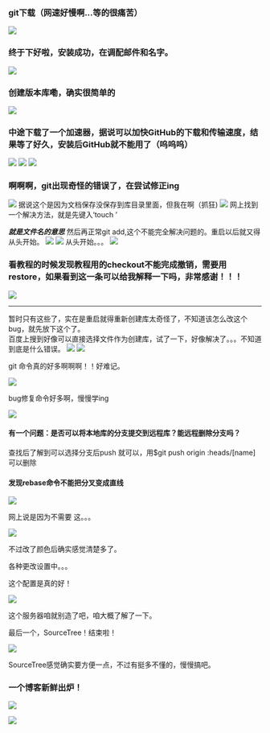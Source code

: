 ### git下载（网速好慢啊...等的很痛苦）
![](https://s3.bmp.ovh/imgs/2022/09/08/923a3013f14e38b2.png)
### 终于下好啦，安装成功，在调配邮件和名字。
![](https://s3.bmp.ovh/imgs/2022/09/08/73ec9af95fa4167c.png)
### 创建版本库嘞，确实很简单的
![](https://s3.bmp.ovh/imgs/2022/09/08/a6155101facd763f.png)

### 中途下载了一个加速器，据说可以加快GitHub的下载和传输速度，结果等了好久，安装后GitHub就不能用了（呜呜呜）
![](https://s3.bmp.ovh/imgs/2022/09/09/49e81f8b89cd80e7.png)
![](https://s3.bmp.ovh/imgs/2022/09/08/3a3163b1269f49ef.png)
![](https://s3.bmp.ovh/imgs/2022/09/08/2c15ba51cde23bd8.png)

### 啊啊啊，git出现奇怪的错误了，在尝试修正ing
![](https://s3.bmp.ovh/imgs/2022/09/08/f86a4ee7931f081a.png)
据说这个是因为文档保存没保存到库目录里面，但我在啊（抓狂)
![](https://s3.bmp.ovh/imgs/2022/09/08/86eec9e06f16d012.png)
网上找到一个解决方法，就是先键入‘touch <file>’

***<file>就是文件名的意思***
然后再正常git add,这个不能完全解决问题的。重启以后就又得从头开始。
![](https://s3.bmp.ovh/imgs/2022/09/08/5e361832fbcb9368.png)
![](https://s3.bmp.ovh/imgs/2022/09/08/8a348f8aeccd6a06.png)
从头开始。。。
![](https://s3.bmp.ovh/imgs/2022/09/08/f311b0ae8a094016.png)

### 看教程的时候发现教程用的checkout不能完成撤销，需要用restore，如果看到这一条可以给我解释一下吗，非常感谢！！！
![](https://s3.bmp.ovh/imgs/2022/09/08/d299dcb712a7e831.png)

***
暂时只有这些了，实在是重启就得重新创建库太奇怪了，不知道该怎么改这个bug，就先放下这个了。    
百度上搜到好像可以直接选择文件作为创建库，试了一下，好像解决了。。。不知道到底是什么错误。
![](https://s3.bmp.ovh/imgs/2022/09/08/30a40205241ec618.png)
![](https://s3.bmp.ovh/imgs/2022/09/08/9df2911f48b135b6.png)

git 命令真的好多啊啊啊！！好难记。

![](https://s3.bmp.ovh/imgs/2022/09/08/17786a9f3d0547ae.png)

bug修复命令好多啊，慢慢学ing

![](https://s3.bmp.ovh/imgs/2022/09/08/73f6e650d808c2eb.png)

#### 有一个问题：是否可以将本地库的分支提交到远程库？能远程删除分支吗？

查找后了解到可以选择分支后push 就可以，用$git push origin :heads/[name]可以删除

#### 发现rebase命令不能把分叉变成直线

![](https://s3.bmp.ovh/imgs/2022/09/16/5a627477abf256b0.png)

网上说是因为不需要    这。。。

![](https://s3.bmp.ovh/imgs/2022/09/16/b2a92a178c80fff6.png)





不过改了颜色后确实感觉清楚多了。

各种更改设置中。。。

这个配置是真的好！

![](https://s3.bmp.ovh/imgs/2022/09/16/1f94bf50cf68b699.png)

这个服务器咱就别造了吧，咱大概了解了一下。

最后一个，SourceTree！结束啦！

![](https://s3.bmp.ovh/imgs/2022/09/16/d654f963086605aa.png)

SourceTree感觉确实要方便一点，不过有挺多不懂的，慢慢搞吧。





### 一个博客新鲜出炉！

![](https://s3.bmp.ovh/imgs/2022/09/16/486d5869cf01b742.png)

![](https://s3.bmp.ovh/imgs/2022/09/16/f35b164ccd7ea320.png)
